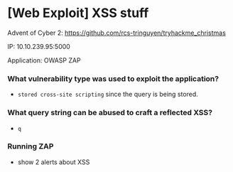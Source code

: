 # [Web Exploit] XSS stuff

Advent of Cyber 2: https://github.com/rcs-tringuyen/tryhackme_christmas

IP: 10.10.239.95:5000

Application: OWASP ZAP

### What vulnerability type was used to exploit the application?
- `stored cross-site scripting` since the query is being stored.

### What query string can be abused to craft a reflected XSS?
- `q`

### Running ZAP
- show 2 alerts about XSS


